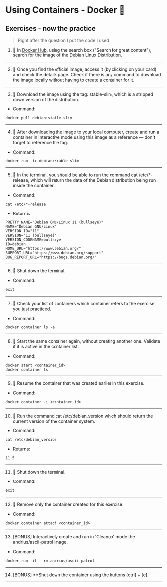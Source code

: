 # Using Containers - Docker 🐋

## Exercises - now the practice

> Right after the question I put the code I used

1. 🚀 In [Docker Hub](https://hub.docker.com/search?q=&type=image), using the search box ("Search for great content"), search for the image of the Debian Linux Distribution.

---

2. 🚀 Once you find the official image, access it (by clicking on your card) and check the details page. Check if there is any command to download the image locally without having to create a container for it.

---

3. 🚀 Download the image using the tag: stable-slim, which is a stripped down version of the distribution.

- Command:
```
docker pull debian:stable-slim
```

---

4. 🚀 After downloading the image to your local computer, create and run a container in interactive mode using this image as a reference — don't forget to reference the tag.

- Command:
```
docker run -it debian:stable-slim
```

---

5. 🚀 In the terminal, you should be able to run the command cat /etc/*-release, which will return the data of the Debian distribution being run inside the container.

- Command:
```
cat /etc/*-release
```

- Returns:

```
PRETTY_NAME="Debian GNU/Linux 11 (bullseye)"
NAME="Debian GNU/Linux"
VERSION_ID="11"
VERSION="11 (bullseye)"
VERSION_CODENAME=bullseye
ID=debian
HOME_URL="https://www.debian.org/"
SUPPORT_URL="https://www.debian.org/support"
BUG_REPORT_URL="https://bugs.debian.org/"
```
---

6. 🚀 Shut down the terminal.

- Command:
```
exit
```

---

7. 🚀 Check your list of containers which container refers to the exercise you just practiced.

- Command:
```
docker container ls -a
```

---

8. 🚀 Start the same container again, without creating another one. Validate if it is active in the container list.

- Command:
```
docker start <container_id>
docker container ls
```

---

9. 🚀 Resume the container that was created earlier in this exercise.

- Command:
```
docker container -i <container_id>
```

---

10. 🚀 Run the command cat /etc/debian_version which should return the current version of the container system.

- Command:
```
cat /etc/debian_version
```

- Returns:

```
11.5
```

---


11. 🚀 Shut down the terminal.

- Command:
```
exit
```

---

12. 🚀 Remove only the container created for this exercise.

- Command:
```
docker container attach <container_id>
```

---

13. [BONUS] Interactively create and run in 'Cleanup' mode the andrius/ascii-patrol image.

- Command:
```
docker run -it --rm andrius/ascii-patrol
```

---

14. [BONUS] **Shut down the container using the buttons [ctrl] + [c].

---
